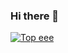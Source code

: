 ### Hi there 👋

[![Top eee](https://github-readme-stats.vercel.app/api/top-langs/?username=opallace)](https://github.com/anuraghazra/github-readme-stats)

<!--
**opallace/opallace** is a ✨ _special_ ✨ repository because its `README.md` (this file) appears on your GitHub profile.

Here are some ideas to get you started:

- 🔭 I’m currently working on ...
- 🌱 I’m currently learning ...
- 👯 I’m looking to collaborate on ...
- 🤔 I’m looking for help with ...
- 💬 Ask me about ...
- 📫 How to reach me: ...
- 😄 Pronouns: ...
- ⚡ Fun fact: ...
-->
